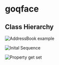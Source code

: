 # goqface

## Class Hierarchy

![AddressBook example](http://www.plantuml.com/plantuml/proxy?cache=no&src=https://raw.github.com/idleroamer/goqface/master/assets/class-hierarchy.puml)

![Inital Sequence](http://www.plantuml.com/plantuml/proxy?cache=no&src=https://raw.github.com/idleroamer/goqface/master/assets/initial-adapter-proxy-sequence.puml)

![Property get set](http://www.plantuml.com/plantuml/proxy?cache=no&src=https://raw.github.com/idleroamer/goqface/master/assets/property-get-set-sequence.puml)